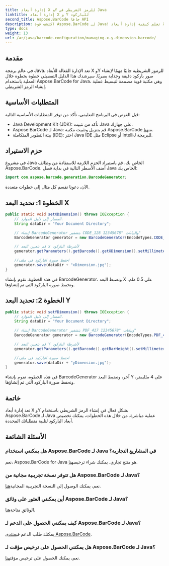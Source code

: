 ```yaml
---
title: إدارة أبعاد X وY للرمز الشريطي في Java
linktitle: إدارة أبعاد X و Y للباركود
second_title: Aspose.BarCode جافا API
description: اكتشف قوة Aspose.BarCode لـ Java! تعلم كيفية إدارة أبعاد X وY بسهولة من خلال دليلنا المفصّل خطوة بخطوة. تعزيز الدقة والجاذبية البصرية.
type: docs
weight: 13
url: /ar/java/barcode-configuration/managing-x-y-dimension-barcode/
---
```


## مقدمة

في عالم برمجة Java، تعد الإدارة الفعالة للأبعاد X وY للرموز الشريطية جانبًا مهمًا لإنشاء صور باركود دقيقة وجذابة بصريًا. سيرشدك هذا الدليل التفصيلي خطوة بخطوة خلال العملية باستخدام Aspose.BarCode for Java، وهي مكتبة قوية مصممة لتبسيط عملية إنشاء الرمز الشريطي.

## المتطلبات الأساسية

قبل الغوص في البرنامج التعليمي، تأكد من توفر المتطلبات الأساسية التالية:

- Java Development Kit (JDK): تأكد من تثبيت Java على جهازك.
-  Aspose.BarCode لـ Java: قم بتنزيل وتثبيت مكتبة Aspose.BarCode من[هنا](https://releases.aspose.com/barcode/java/).
- بيئة التطوير المتكاملة (IDE): اختر Java IDE مثل Eclipse أو IntelliJ للبرمجة.

## حزم الاستيراد

في مشروع Java الخاص بك، قم باستيراد الحزم اللازمة للاستفادة من وظائف Aspose.BarCode. أضف الأسطر التالية في بداية فصل Java الخاص بك:

```java
import com.aspose.barcode.generation.BarcodeGenerator;
```

الآن، دعونا نقسم كل مثال إلى خطوات متعددة.

## الخطوة 1: تحديد البعد X

```java
public static void setXDimension() throws IOException {
    // المسار إلى دليل الموارد.
    String dataDir = "Your Document Directory";

    // إنشاء BarcodeGenerator بتشفير CODE_128 والبيانات "12345678"
    BarcodeGenerator generator = new BarcodeGenerator(EncodeTypes.CODE_128, "12345678");

    // قم بتعيين البعد x لأشرطة الباركود
    generator.getParameters().getBarcode().getXDimension().setMillimeters(0.5f);

    //احفظ صورة الباركود في ملف
    generator.save(dataDir + "xDimension.jpg");
}
```

في هذه الخطوة، نقوم بإنشاء BarcodeGenerator، ونضبط البعد X على 0.5 ملم، ونحفظ صورة الباركود التي تم إنشاؤها.

## الخطوة 2: تحديد البعد Y

```java
public static void setYDimension() throws IOException {
    // المسار إلى دليل الموارد.
    String dataDir = "Your Document Directory";

    // إنشاء BarcodeGenerator بتشفير PDF_417 وبيانات "12345678"
    BarcodeGenerator generator = new BarcodeGenerator(EncodeTypes.PDF_417, "12345678");

    // قم بتعيين البعد Y لأشرطة الباركود
    generator.getParameters().getBarcode().getBarHeight().setMillimeters(4);

    //احفظ صورة الباركود في ملف
    generator.save(dataDir + "yDimension.jpg");
}
```

في هذه الخطوة، نقوم بإنشاء BarcodeGenerator آخر، ونضبط البعد Y على 4 ملليمتر، ونحفظ صورة الباركود التي تم إنشاؤها.

## خاتمة

تعد إدارة أبعاد X وY بشكل فعال في إنشاء الرمز الشريطي باستخدام Aspose.BarCode لـ Java عملية مباشرة. من خلال هذه الخطوات، يمكنك تخصيص أبعاد الباركود لتلبية متطلباتك المحددة.

## الأسئلة الشائعة

### هل يمكنني استخدام Aspose.BarCode لـ Java في المشاريع التجارية؟
 نعم، Aspose.BarCode for Java هو منتج تجاري. يمكنك شراء ترخيص[هنا](https://purchase.aspose.com/buy).

### هل تتوفر نسخة تجريبية مجانية من Aspose.BarCode لـ Java؟
 نعم، يمكنك الوصول إلى النسخة التجريبية المجانية[هنا](https://releases.aspose.com/).

### أين يمكنني العثور على وثائق Aspose.BarCode لـ Java؟
 الوثائق متاحة[هنا](https://reference.aspose.com/barcode/java/).

### كيف يمكنني الحصول على الدعم لـ Aspose.BarCode لـ Java؟
 يمكنك طلب الدعم في[منتدى Aspose.BarCode](https://forum.aspose.com/c/barcode/13).

### هل يمكنني الحصول على ترخيص مؤقت لـ Aspose.BarCode لـ Java؟
نعم، يمكنك الحصول على ترخيص مؤقت[هنا](https://purchase.aspose.com/temporary-license/).
